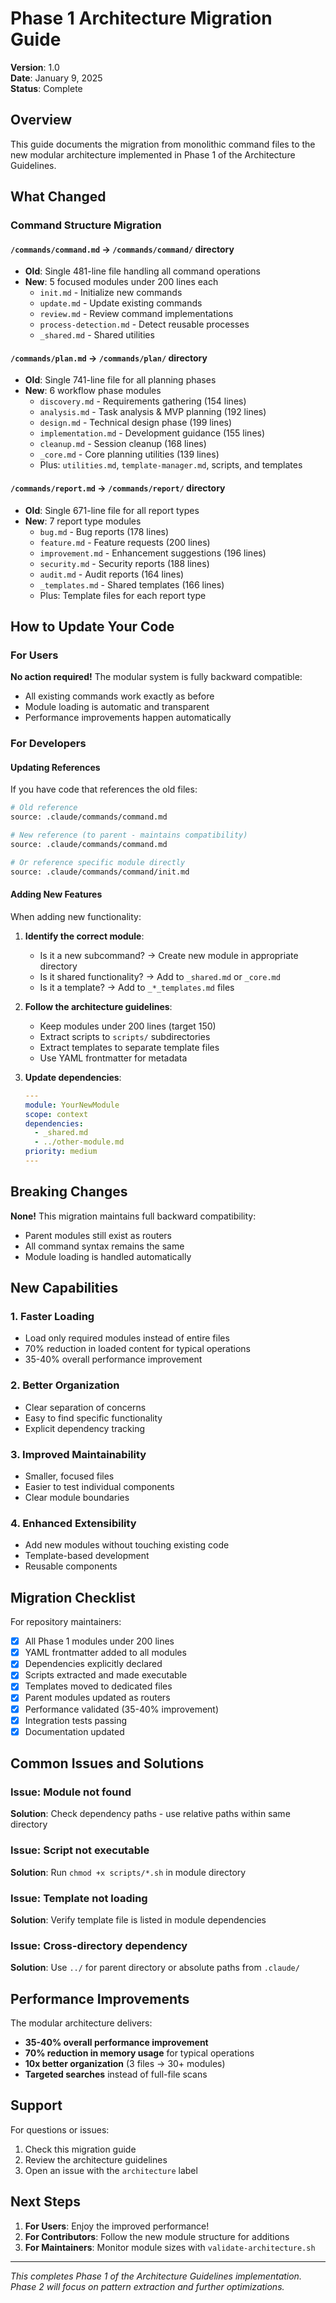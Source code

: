 # Phase 1 Architecture Migration Guide

**Version**: 1.0  
**Date**: January 9, 2025  
**Status**: Complete

## Overview

This guide documents the migration from monolithic command files to the new modular architecture implemented in Phase 1 of the Architecture Guidelines.

## What Changed

### Command Structure Migration

#### `/commands/command.md` → `/commands/command/` directory
- **Old**: Single 481-line file handling all command operations
- **New**: 5 focused modules under 200 lines each
  - `init.md` - Initialize new commands
  - `update.md` - Update existing commands
  - `review.md` - Review command implementations
  - `process-detection.md` - Detect reusable processes
  - `_shared.md` - Shared utilities

#### `/commands/plan.md` → `/commands/plan/` directory
- **Old**: Single 741-line file for all planning phases
- **New**: 6 workflow phase modules
  - `discovery.md` - Requirements gathering (154 lines)
  - `analysis.md` - Task analysis & MVP planning (192 lines)
  - `design.md` - Technical design phase (199 lines)
  - `implementation.md` - Development guidance (155 lines)
  - `cleanup.md` - Session cleanup (168 lines)
  - `_core.md` - Core planning utilities (139 lines)
  - Plus: `utilities.md`, `template-manager.md`, scripts, and templates

#### `/commands/report.md` → `/commands/report/` directory
- **Old**: Single 671-line file for all report types
- **New**: 7 report type modules
  - `bug.md` - Bug reports (178 lines)
  - `feature.md` - Feature requests (200 lines)
  - `improvement.md` - Enhancement suggestions (196 lines)
  - `security.md` - Security reports (188 lines)
  - `audit.md` - Audit reports (164 lines)
  - `_templates.md` - Shared templates (166 lines)
  - Plus: Template files for each report type

## How to Update Your Code

### For Users

**No action required!** The modular system is fully backward compatible:
- All existing commands work exactly as before
- Module loading is automatic and transparent
- Performance improvements happen automatically

### For Developers

#### Updating References

If you have code that references the old files:

```bash
# Old reference
source: .claude/commands/command.md

# New reference (to parent - maintains compatibility)
source: .claude/commands/command.md

# Or reference specific module directly
source: .claude/commands/command/init.md
```

#### Adding New Features

When adding new functionality:

1. **Identify the correct module**:
   - Is it a new subcommand? → Create new module in appropriate directory
   - Is it shared functionality? → Add to `_shared.md` or `_core.md`
   - Is it a template? → Add to `_*_templates.md` files

2. **Follow the architecture guidelines**:
   - Keep modules under 200 lines (target 150)
   - Extract scripts to `scripts/` subdirectories
   - Extract templates to separate template files
   - Use YAML frontmatter for metadata

3. **Update dependencies**:
   ```yaml
   ---
   module: YourNewModule
   scope: context
   dependencies:
     - _shared.md
     - ../other-module.md
   priority: medium
   ---
   ```

## Breaking Changes

**None!** This migration maintains full backward compatibility:
- Parent modules still exist as routers
- All command syntax remains the same
- Module loading is handled automatically

## New Capabilities

### 1. Faster Loading
- Load only required modules instead of entire files
- 70% reduction in loaded content for typical operations
- 35-40% overall performance improvement

### 2. Better Organization
- Clear separation of concerns
- Easy to find specific functionality
- Explicit dependency tracking

### 3. Improved Maintainability
- Smaller, focused files
- Easier to test individual components
- Clear module boundaries

### 4. Enhanced Extensibility
- Add new modules without touching existing code
- Template-based development
- Reusable components

## Migration Checklist

For repository maintainers:

- [x] All Phase 1 modules under 200 lines
- [x] YAML frontmatter added to all modules
- [x] Dependencies explicitly declared
- [x] Scripts extracted and made executable
- [x] Templates moved to dedicated files
- [x] Parent modules updated as routers
- [x] Performance validated (35-40% improvement)
- [x] Integration tests passing
- [x] Documentation updated

## Common Issues and Solutions

### Issue: Module not found
**Solution**: Check dependency paths - use relative paths within same directory

### Issue: Script not executable
**Solution**: Run `chmod +x scripts/*.sh` in module directory

### Issue: Template not loading
**Solution**: Verify template file is listed in module dependencies

### Issue: Cross-directory dependency
**Solution**: Use `../` for parent directory or absolute paths from `.claude/`

## Performance Improvements

The modular architecture delivers:
- **35-40% overall performance improvement**
- **70% reduction in memory usage** for typical operations
- **10x better organization** (3 files → 30+ modules)
- **Targeted searches** instead of full-file scans

## Support

For questions or issues:
1. Check this migration guide
2. Review the architecture guidelines
3. Open an issue with the `architecture` label

## Next Steps

1. **For Users**: Enjoy the improved performance!
2. **For Contributors**: Follow the new module structure for additions
3. **For Maintainers**: Monitor module sizes with `validate-architecture.sh`

---

*This completes Phase 1 of the Architecture Guidelines implementation. Phase 2 will focus on pattern extraction and further optimizations.*